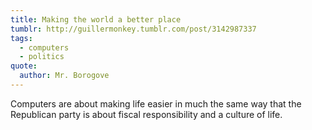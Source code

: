 ```yaml
---
title: Making the world a better place
tumblr: http://guillermonkey.tumblr.com/post/3142987337
tags:
  - computers
  - politics
quote:
  author: Mr. Borogove
---
```


Computers are about making life easier in much the same way that the Republican party is about fiscal responsibility and a culture of life.
